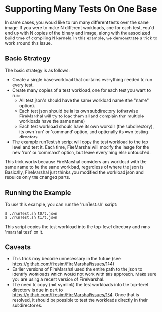 # Supporting Many Tests On One Base
In same cases, you would like to run many different tests over the same image.
If you were to make N different workloads, one for each test, you'd end up with
N copies of the binary and image, along with the associated build time of
compiling N kernels. In this example, we demonstrate a trick to work around
this issue.

## Basic Strategy
The basic strategy is as follows:
* Create a single base workload that contains everything needed to run every test.
* Create many copies of a test workload, one for each test you want to run:
    * All test json's should have the same workload name (the "name" option).
    * Each test json should be in its own subdirectory (otherwise FireMarshal
      will try to load them all and complain that multiple workloads have the
      same name)
    * Each test workload should have its own workdir (the subdirectory), its
      own 'run' or 'command' option, and optionally its own testing directory. 
* The example runTest.sh script will copy the test workload to the top level and
  test it. Each time, FireMarshal will modify the image for the new 'run' or
  'command' option, but leave everything else untouched.

This trick works because FireMarshal considers any workload with the same name
to be the same workload, regardless of where the json is. Basically,
FireMarshal just thinks you modified the workload json and rebuilds only the
changed parts.

## Running the Example
To use this example, you can run the 'runTest.sh' script:

    $ ./runTest.sh t0/t.json
    $ ./runTest.sh t1/t.json

This script copies the test workload into the top-level directory and runs
'marshal test' on it.

## Caveats
* This trick may become unnecessary in the future (see https://github.com/firesim/FireMarshal/issues/144)
* Earlier versions of FireMarshal used the entire path to the json to identify
  workloads which would not work with this approach. Make sure you are using a
  recent version of FireMarshal.
* The need to copy (not symlink) the test workloads into the top-level
  directory is due in part to
  https://github.com/firesim/FireMarshal/issues/134. Once that is resolved, it
  should be possible to test the workloads directly in their subdirectories.
